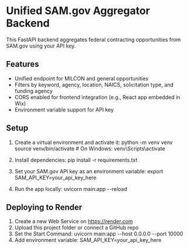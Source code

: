 # Unified SAM.gov Aggregator Backend

This FastAPI backend aggregates federal contracting opportunities from SAM.gov using your API key.

## Features

- Unified endpoint for MILCON and general opportunities
- Filters by keyword, agency, location, NAICS, solicitation type, and funding agency
- CORS enabled for frontend integration (e.g., React app embedded in Wix)
- Environment variable support for API key

## Setup

1. Create a virtual environment and activate it:
   python -m venv venv
   source venv/bin/activate  # On Windows: venv\Scripts\activate

2. Install dependencies:
   pip install -r requirements.txt

3. Set your SAM.gov API key as an environment variable:
   export SAM_API_KEY=your_api_key_here

4. Run the app locally:
   uvicorn main:app --reload

## Deploying to Render

1. Create a new Web Service on https://render.com
2. Upload this project folder or connect a GitHub repo
3. Set the Start Command:
   uvicorn main:app --host 0.0.0.0 --port 10000
4. Add environment variable:
   SAM_API_KEY=your_api_key_here
